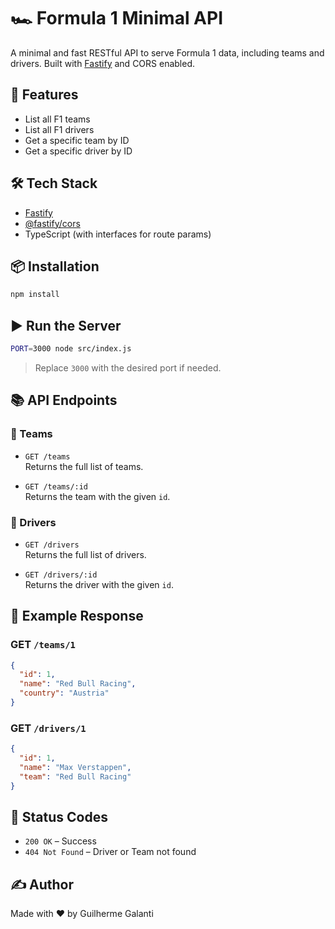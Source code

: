 # 🏎️ Formula 1 Minimal API

A minimal and fast RESTful API to serve Formula 1 data, including teams and drivers. Built with [Fastify](https://fastify.dev/) and CORS enabled.

## 🚀 Features

- List all F1 teams
- List all F1 drivers
- Get a specific team by ID
- Get a specific driver by ID

## 🛠️ Tech Stack

- [Fastify](https://www.fastify.io/)
- [@fastify/cors](https://github.com/fastify/fastify-cors)
- TypeScript (with interfaces for route params)

## 📦 Installation

```bash
npm install
```

## ▶️ Run the Server

```bash
PORT=3000 node src/index.js
```

> Replace `3000` with the desired port if needed.

## 📚 API Endpoints

### 🔹 Teams

- `GET /teams`  
  Returns the full list of teams.

- `GET /teams/:id`  
  Returns the team with the given `id`.

### 🔸 Drivers

- `GET /drivers`  
  Returns the full list of drivers.

- `GET /drivers/:id`  
  Returns the driver with the given `id`.

## 📄 Example Response

### GET `/teams/1`

```json
{
  "id": 1,
  "name": "Red Bull Racing",
  "country": "Austria"
}
```

### GET `/drivers/1`

```json
{
  "id": 1,
  "name": "Max Verstappen",
  "team": "Red Bull Racing"
}
```

## 🧪 Status Codes

- `200 OK` – Success
- `404 Not Found` – Driver or Team not found

## ✍️ Author

Made with ❤️ by Guilherme Galanti